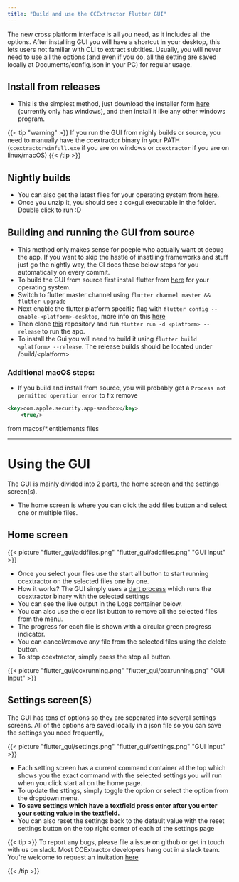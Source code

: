 ```yaml
---
title: "Build and use the CCExtractor flutter GUI"
---
```


The new cross platform interface is all you need, as it includes all the options. After installing GUI you will have a shortcut in your desktop, this lets users not familiar with CLI to extract subtitles.
Usually, you will never need to use all the options (and even if you do, all the setting are saved locally at Documents/config.json in your PC) for regular usage.

## Install from releases 
- This is the simplest method, just download the installer form [here](https://github.com/CCExtractor/ccextractor/releases) (currently only has windows), and then install it like any other windows program.


{{< tip "warning" >}}
If you run the GUI from nighly builds or source, you need to manually have the ccextractor binary in your PATH (`ccextractorwinfull.exe` if you are on windows or `ccextractor` if you are on linux/macOS)
{{< /tip >}}


## Nightly builds
- You can also get the latest files for your operating system from [here](https://nightly.link/CCExtractor/ccextractorfluttergui/workflows/create_artifacts/master).
- Once you unzip it, you should see a ccxgui executable in the folder. Double click to run :D

## Building and running the GUI from source
- This method only makes sense for poeple who actually want ot debug the app. If you want to skip the hastle of insatlling frameworks and stuff just go the nightly way, the CI does these below steps for you automatically on every commit. 
- To build the GUI from source first install flutter from [here](https://flutter.dev/docs/get-started/install) for your operating system.
- Switch to flutter master channel using `flutter channel master && flutter upgrade`
- Next enable the flutter platform specific flag with `flutter config --enable-<platform>-desktop`, more info on this [here](https://flutter.dev/desktop)
- Then clone [this](https://github.com/CCExtractor/ccextractorfluttergui) repository and run `flutter run -d <platform> --release` to run the app. 
- To install the Gui you will need to build it using `flutter build <platform> --release`. The release builds should be located under /build/\<platform> 

### Additional macOS steps:
- If you build and install from source, you will probably get a `Process not permitted operation error` to fix remove 

```xml
<key>com.apple.security.app-sandbox</key>
	<true/>
```

from macos/*.entitlements files

--- 
# Using the GUI

The GUI is mainly divided into 2 parts, the home screen and the settings screen(s). 

- The home screen is where you can click the add files button and select one or multiple files. 


## Home screen
{{< picture "flutter_gui/addfiles.png" "flutter_gui/addfiles.png" "GUI Input" >}}

- Once you select your files use the start all button to start running ccextractor on the selected files one by one. 
- How it works? The GUI simply uses a [dart process](https://api.dart.dev/stable/2.13.4/dart-io/Process/start.html) which runs the ccextractor binary with the selected settings
- You can see the live output in the Logs container below. 
- You can also use the clear list button to remove all the selected files from the menu. 
- The progress for each file is shown with a circular green progress indicator. 
- You can cancel/remove any file from the selected files using the delete button. 
- To stop ccextractor, simply press the stop all button.

{{< picture "flutter_gui/ccxrunning.png" "flutter_gui/ccxrunning.png" "GUI Input" >}}

## Settings screen(S)

The GUI has tons of options so they are seperated into several settings screens. All of the options are saved locally in a json file so you can save the settings you need frequently,

{{< picture "flutter_gui/settings.png" "flutter_gui/settings.png" "GUI Input" >}}


- Each setting screen has a current command container at the top which shows you the exact command with the selected settings you will run when you click start all on the home page. 
- To update the sttings, simply toggle the option or select the option from the dropdown menu. 
- **To save settings which have a textfield press enter after you enter your setting value in the textfield.** 
- You can also reset the settings back to the default value with the reset settings button on the top right corner of each of the settings page


{{< tip >}}
To report any bugs, please file a issue on github or get in touch with us on slack. Most CCExtractor developers hang out in a slack team. You're welcome to request an invitation [here](/public/general/support/)

{{< /tip >}}
